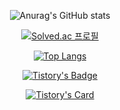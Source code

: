 <div align=center>
  
![Anurag's GitHub stats](https://github-readme-stats.vercel.app/api?username=imsmile2000&show_icons=true)

[![Solved.ac
프로필](http://mazassumnida.wtf/api/v2/generate_badge?boj=imsmile2000)](https://solved.ac/imsmile2000)

[![Top Langs](https://github-readme-stats.vercel.app/api/top-langs/?username=imsmile2000)](https://github.com/imsmile2000/github-readme-stats)

[![Tistory's Badge](https://github-readme-tistory-card.vercel.app/api/badge?name={imsmile2000}&theme={blue})](https://github.com/loosie/github-readme-tistory-card)
 
[![Tistory's Card](https://github-readme-tistory-card.vercel.app/api?name=imsmile2000)](https://imsmile2000.tistory.com)

</div>
